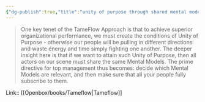 ```yaml
---
{"dg-publish":true,"title":"unity of purpose through shared mental models","tags":["quotes"],"date":"2023-02-14T09:59:04+04:00","modified_at":"2023-07-10T15:29:07+03:00","alias":"unity of purpose through shared mental models","dg-path":"/quotes/202302140959.md","permalink":"/quotes/202302140959/","dgPassFrontmatter":true}
---
```



> One key tenet of the TameFlow Approach is that to achieve superior organizational performance, we must create the conditions of Unity of Purpose - otherwise our people will be pulling in different directions and waste energy and time simply fighting one another. The deeper insight here is that if we want to attain such Unity of Purpose, then all actors on our scene must share the same Mental Models. The prime directive for top management thus becomes: decide which Mental Models are relevant, and then make sure that all your people fully subscribe to them.

Link:: [[Openbox/books/Tameflow\|Tameflow]]
